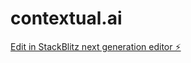 # contextual.ai

[Edit in StackBlitz next generation editor ⚡️](https://stackblitz.com/~/github.com/happylulu/contextual.ai)